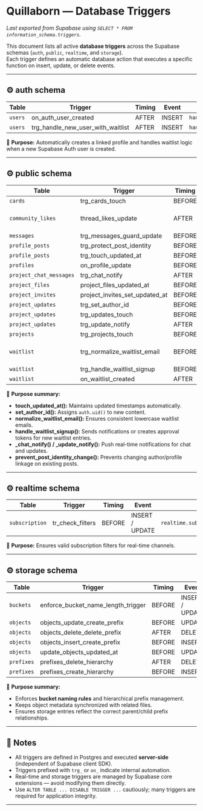 # Quillaborn — Database Triggers

_Last exported from Supabase using `SELECT * FROM information_schema.triggers`._

This document lists all active **database triggers** across the Supabase schemas (`auth`, `public`, `realtime`, and `storage`).  
Each trigger defines an automatic database action that executes a specific function on insert, update, or delete events.

---

## ⚙️ auth schema

| Table | Trigger | Timing | Event | Function |
|--------|----------|---------|--------|-----------|
| `users` | on_auth_user_created | AFTER | INSERT | `handle_new_user_with_waitlist()` |
| `users` | trg_handle_new_user_with_waitlist | AFTER | INSERT | `handle_new_user_with_waitlist()` |

🧠 **Purpose:** Automatically creates a linked profile and handles waitlist logic when a new Supabase Auth user is created.

---

## ⚙️ public schema

| Table | Trigger | Timing | Event | Function |
|--------|----------|---------|--------|-----------|
| `cards` | trg_cards_touch | BEFORE | UPDATE | `touch_updated_at()` |
| `community_likes` | thread_likes_update | AFTER | INSERT / DELETE | `update_thread_like_count()` |
| `messages` | trg_messages_guard_update | BEFORE | UPDATE | `messages_guard_update()` |
| `profile_posts` | trg_protect_post_identity | BEFORE | UPDATE | `prevent_post_identity_change()` |
| `profile_posts` | trg_touch_updated_at | BEFORE | UPDATE | `touch_updated_at()` |
| `profiles` | on_profile_update | BEFORE | UPDATE | `handle_updated_at()` |
| `project_chat_messages` | trg_chat_notify | AFTER | INSERT | `_chat_notify()` |
| `project_files` | project_files_updated_at | BEFORE | UPDATE | `update_project_files_updated_at()` |
| `project_invites` | project_invites_set_updated_at | BEFORE | UPDATE | `set_updated_at()` |
| `project_updates` | trg_set_author_id | BEFORE | INSERT | `set_author_id()` |
| `project_updates` | trg_updates_touch | BEFORE | UPDATE | `touch_updated_at()` |
| `project_updates` | trg_update_notify | AFTER | INSERT | `_update_notify()` |
| `projects` | trg_projects_touch | BEFORE | UPDATE | `touch_updated_at()` |
| `waitlist` | trg_normalize_waitlist_email | BEFORE | INSERT / UPDATE | `normalize_waitlist_email()` |
| `waitlist` | trg_handle_waitlist_signup | BEFORE | INSERT | `handle_waitlist_signup()` |
| `waitlist` | on_waitlist_created | AFTER | INSERT | `handle_waitlist_signup()` |

🧠 **Purpose summary:**
- **touch_updated_at():** Maintains updated timestamps automatically.  
- **set_author_id():** Assigns `auth.uid()` to new content.  
- **normalize_waitlist_email():** Ensures consistent lowercase waitlist emails.  
- **handle_waitlist_signup():** Sends notifications or creates approval tokens for new waitlist entries.  
- **_chat_notify() / _update_notify():** Push real-time notifications for chat and updates.  
- **prevent_post_identity_change():** Prevents changing author/profile linkage on existing posts.  

---

## ⚙️ realtime schema

| Table | Trigger | Timing | Event | Function |
|--------|----------|---------|--------|-----------|
| `subscription` | tr_check_filters | BEFORE | INSERT / UPDATE | `realtime.subscription_check_filters()` |

🧠 **Purpose:** Ensures valid subscription filters for real-time channels.

---

## ⚙️ storage schema

| Table | Trigger | Timing | Event | Function |
|--------|----------|---------|--------|-----------|
| `buckets` | enforce_bucket_name_length_trigger | BEFORE | INSERT / UPDATE | `storage.enforce_bucket_name_length()` |
| `objects` | objects_update_create_prefix | BEFORE | UPDATE | `storage.objects_update_prefix_trigger()` |
| `objects` | objects_delete_delete_prefix | AFTER | DELETE | `storage.delete_prefix_hierarchy_trigger()` |
| `objects` | objects_insert_create_prefix | BEFORE | INSERT | `storage.objects_insert_prefix_trigger()` |
| `objects` | update_objects_updated_at | BEFORE | UPDATE | `storage.update_updated_at_column()` |
| `prefixes` | prefixes_delete_hierarchy | AFTER | DELETE | `storage.delete_prefix_hierarchy_trigger()` |
| `prefixes` | prefixes_create_hierarchy | BEFORE | INSERT | `storage.prefixes_insert_trigger()` |

🧠 **Purpose summary:**
- Enforces **bucket naming rules** and hierarchical prefix management.  
- Keeps object metadata synchronized with related files.  
- Ensures storage entries reflect the correct parent/child prefix relationships.

---

## 🧩 Notes
- All triggers are defined in Postgres and executed **server-side** (independent of Supabase client SDK).  
- Triggers prefixed with `trg_` or `on_` indicate internal automation.  
- Real-time and storage triggers are managed by Supabase core extensions — avoid modifying them directly.  
- Use `ALTER TABLE ... DISABLE TRIGGER ...` cautiously; many triggers are required for application integrity.

---

